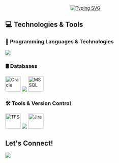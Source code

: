 <div align="center">
  <a href="https://git.io/typing-svg">
    <img src="https://readme-typing-svg.herokuapp.com?font=JetBrains+Mono&size=28&duration=2500&pause=1500&color=FACC15&center=true&vCenter=true&width=900&lines=Hey%2C+I'm+Oğulcan+Altunörgü!;Passionate+Software+Engineer;Always+learning%2C+always+building!;Turning+ideas+into+reality+with+code!;Welcome+to+my+GitHub+profile!+🚀" alt="Typing SVG" />
  </a>
</div>

<h2>💻 Technologies & Tools</h2>

<h3>🚀 Programming Languages & Technologies</h3>
<img src="https://skillicons.dev/icons?i=swift,html,css,js,ts,angular,react,vue,java,spring&theme=dark&perline=10" />
<h3>🛢️ Databases</h3>
<p>
  <img src="https://cdn.jsdelivr.net/gh/devicons/devicon/icons/oracle/oracle-original.svg" width="48" height="48" alt="Oracle" />
  <img src="https://skillicons.dev/icons?i=postgres,mongodb,mysql&theme=dark" />
  <img src="https://upload.wikimedia.org/wikipedia/de/8/8c/Microsoft_SQL_Server_Logo.svg" width="48" height="48" alt="MSSQL" />
</p>

<h3>🛠️ Tools & Version Control</h3>
<p>
  <img src="https://cdn.jsdelivr.net/gh/devicons/devicon/icons/visualstudio/visualstudio-plain.svg" width="48" height="48" alt="TFS" />
  <img src="https://skillicons.dev/icons?i=github,git,firebase,vscode,figma,postman&theme=dark" />
  <img src="https://cdn.jsdelivr.net/gh/devicons/devicon/icons/jira/jira-original.svg" width="48" height="48" alt="Jira" />
</p>

<div align="left">
  <h2>Let's Connect!</h2>
  <a href="https://www.linkedin.com/in/ogulcanaltunorgu/" target="_blank">
    <img src="https://img.shields.io/badge/LinkedIn-000000?style=for-the-badge&logo=linkedin&logoColor=8B5CF6"/>
  </a>
</div>

